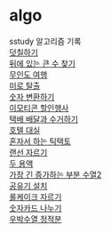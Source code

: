# algo

sstudy 알고리즘 기록
<br>
[덧칠하기](https://school.programmers.co.kr/learn/courses/30/lessons/161989)
<br>
[뒤에 있는 큰 수 찾기](https://school.programmers.co.kr/learn/courses/30/lessons/154539)
<br>
[무인도 여행](https://school.programmers.co.kr/learn/courses/30/lessons/154540)
<br>
[미로 탈출](https://school.programmers.co.kr/learn/courses/30/lessons/159993)
<br>
[숫자 변환하기](https://school.programmers.co.kr/learn/courses/30/lessons/154538)
<br>
[이모티콘 할인행사](https://school.programmers.co.kr/learn/courses/30/lessons/150368)
<br>
[택배 배달과 수거하기](https://school.programmers.co.kr/learn/courses/30/lessons/150369)
<br>
[호텔 대실](https://school.programmers.co.kr/learn/courses/30/lessons/155651)
<br>
[혼자서 하는 틱택토](https://school.programmers.co.kr/learn/courses/30/lessons/160585)
<br>
[랜선 자르기](https://www.acmicpc.net/problem/1654)
<br>
[두 용액](https://www.acmicpc.net/problem/2470)
<br>
[가장 긴 증가하는 부분 수열2](https://www.acmicpc.net/problem/12015)
<br>
[공유기 설치](https://www.acmicpc.net/problem/2110)
<br>
[롤케이크 자르기](https://school.programmers.co.kr/learn/courses/30/lessons/132265)
<br>
[숫자카드 나누기](https://school.programmers.co.kr/learn/courses/30/lessons/135807)
<br>
[우박수열 정적분](https://school.programmers.co.kr/learn/courses/30/lessons/134239)
